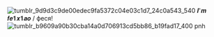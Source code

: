 ![tumblr_9d9d3c9de00edec9fa5372c04e03c1d7_24c0a543_540](https://github.com/user-attachments/assets/ce76f61d-f7a5-425b-998c-3bc711c5cb27)
𝑰'𝒎 𝒇𝒆𝟏𝒙𝟏𝒂𝒐 / феся! 
![tumblr_b9609a90b30cba14a0d706913cd5bb86_b19fad17_400 pnh](https://github.com/user-attachments/assets/4e1634d9-16e8-49a7-b7b9-cedcfbafdd74)

